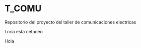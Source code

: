# T_COMU
Repositorio del proyecto del taller de comunicaciones electricas

Loria esta cetaceo 

Hola
